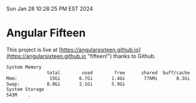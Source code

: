 Sun Jan 28 10:28:25 PM EST 2024

# Angular Fifteen


This project is live at [https://angularsixteen.github.io](https://angularsixteen.github.io "fifteen!") thanks to Github.

```bash
System Memory
               total        used        free      shared  buff/cache   available
Mem:            15Gi       6.7Gi       1.4Gi       776Mi       8.3Gi       8.6Gi
Swap:          8.0Gi       2.1Gi       5.9Gi
System Storage
543M	.
```
```bash
